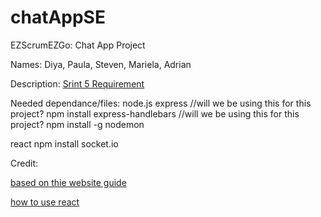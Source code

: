 # chatAppSE

EZScrumEZGo: Chat App Project

Names: Diya, Paula, Steven, Mariela, Adrian

Description:
[Srint 5 Requirement](https://www.lewis.education/?cpsc=44000-fall-2021-001#/activity/final-project-sprint-5)

Needed dependance/files:
node.js
express                           //will we be using this for this project?
npm install express-handlebars    //will we be using this for this project?
npm install -g nodemon    

react 
npm install socket.io

Credit:

[based on thie website guide ](https://flexiple.com/react/build-a-powerful-chat-application-using-react-hooks/#section1)

[how to use react](https://github.com/facebook/create-react-app)
